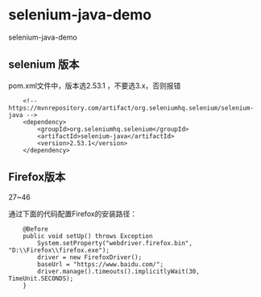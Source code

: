 # selenium-java-demo
selenium-java-demo

 selenium 版本 
----------
pom.xml文件中，版本选2.53.1 ，不要选3.x，否则报错

    	<!-- https://mvnrepository.com/artifact/org.seleniumhq.selenium/selenium-java -->
		<dependency>
			<groupId>org.seleniumhq.selenium</groupId>
			<artifactId>selenium-java</artifactId>
			<version>2.53.1</version>
		</dependency>

Firefox版本  
----------
27~46

通过下面的代码配置Firefox的安装路径：

    	@Before
		public void setUp() throws Exception 
			System.setProperty("webdriver.firefox.bin", "D:\\Firefox\\firefox.exe");
			driver = new FirefoxDriver();
			baseUrl = "https://www.baidu.com/";
			driver.manage().timeouts().implicitlyWait(30, TimeUnit.SECONDS);
		}
